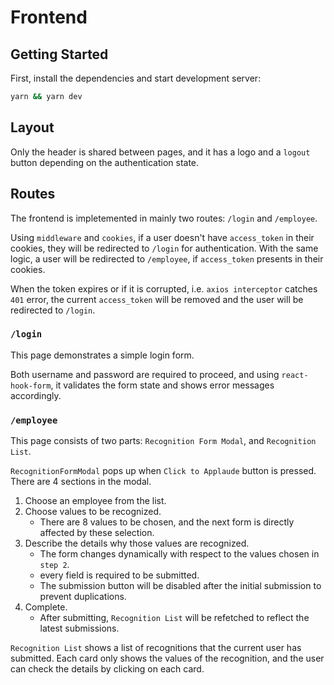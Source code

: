 # Frontend

## Getting Started

First, install the dependencies and start development server:

```bash
yarn && yarn dev
```

## Layout

Only the header is shared between pages, and it has a logo and a `logout` button depending on the authentication state.


## Routes

The frontend is impletemented in mainly two routes: `/login` and `/employee`.

Using `middleware` and `cookies`, if a user doesn't have `access_token` in their cookies, they will be redirected to `/login` for authentication. With the same logic, a user will be redirected to `/employee`, if `access_token` presents in their cookies.

When the token expires or if it is corrupted, i.e. `axios interceptor` catches `401` error, the current `access_token` will be removed and the user will be redirected to `/login`.

### `/login`

This page demonstrates a simple login form.

Both username and password are required to proceed, and using `react-hook-form`, it validates the form state and shows error messages accordingly.

### `/employee`

This page consists of two parts: `Recognition Form Modal`, and `Recognition List`.

`RecognitionFormModal` pops up when `Click to Applaude` button is pressed. There are 4 sections in the modal.
1. Choose an employee from the list.
2. Choose values to be recognized.
    - There are 8 values to be chosen, and the next form is directly affected by these selection.
3. Describe the details why those values are recognized.
    - The form changes dynamically with respect to the values chosen in `step 2`.
    - every field is required to be submitted.
    - The submission button will be disabled after the initial submission to prevent duplications.
4. Complete.
    - After submitting, `Recognition List` will be refetched to reflect the latest submissions.

`Recognition List` shows a list of recognitions that the current user has submitted.
Each card only shows the values of the recognition, and the user can check the details by clicking on each card.